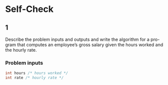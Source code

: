 # Self-Check

## 1

Describe the problem inputs and outputs and write the algorithm for a pro-gram that computes an employee’s gross salary given the hours worked and the hourly rate.

### Problem inputs

```c
int hours /* hours worked */
int rate /* hourly rate */
```
